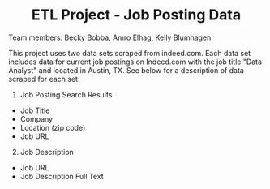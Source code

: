 # <center>ETL Project - Job Posting Data</center>

Team members:
Becky Bobba, Amro Elhag, Kelly Blumhagen

This project uses two data sets scraped from indeed.com. Each data set includes data for current job postings on Indeed.com with the job title "Data Analyst" and located in Austin, TX. See below for a description of data scraped for each set:

1. Job Posting Search Results
* Job Title
* Company
* Location (zip code)
* Job URL

2. Job Description
* Job URL
* Job Description Full Text

